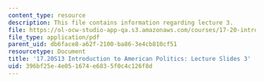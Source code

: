 ```yaml
---
content_type: resource
description: This file contains information regarding lecture 3.
file: https://ol-ocw-studio-app-qa.s3.amazonaws.com/courses/17-20-introduction-to-american-politics-spring-2013/396bf25e4e051674e6835f0c4c126f8d_MIT17_20S13_Lecture3.pdf
file_type: application/pdf
parent_uid: db6face8-a62f-2100-ba86-3e4cb810cf51
resourcetype: Document
title: '17.20S13 Introduction to American Politics: Lecture Slides 3'
uid: 396bf25e-4e05-1674-e683-5f0c4c126f8d
---
```

